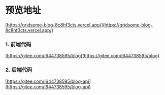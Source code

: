# 预览地址

[https://gridsome-blog-8c8hf3cts.vercel.app/](https://gridsome-blog-8c8hf3cts.vercel.app/)

### 1. 前端代码

[https://gitee.com/l644738595/blog](https://gitee.com/l644738595/blog)

### 2. 后端代码

[https://gitee.com/l644738595/blog-api](https://gitee.com/l644738595/blog-api)

